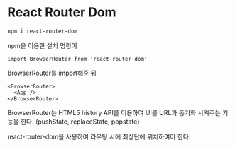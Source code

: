 # React Router Dom

```sh
npm i react-router-dom
```

npm을 이용한 설치 명령어



```react
import BrowserRouter from 'react-router-dom'
```

BrowserRouter를 import해준 뒤

```react
<BrowserRouter>
  <App />
</BrowserRouter>
```

BrowserRouter는 HTML5 history API를 이용하여 UI를 URL과 동기화 시켜주는 기능을 한다. (pushState, replaceState, popstate)

react-router-dom을 사용하여 라우팅 시에  최상단에 위치하여야 한다.
